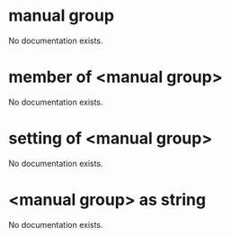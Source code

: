 # manual group

No documentation exists.

# member of &lt;manual group&gt;

No documentation exists.

# setting of &lt;manual group&gt;

No documentation exists.

# &lt;manual group&gt; as string

No documentation exists.
